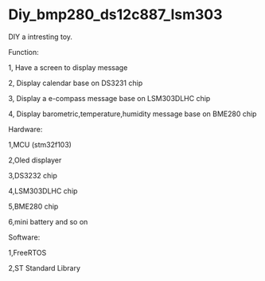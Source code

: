 # Diy_bmp280_ds12c887_lsm303

DIY a intresting toy.

Function:

1, Have a screen to display message

2, Display calendar base on DS3231 chip

3, Display a e-compass message base on LSM303DLHC chip

4, Display barometric,temperature,humidity message base on BME280 chip

Hardware:

1,MCU (stm32f103)

2,Oled displayer

3,DS3232 chip

4,LSM303DLHC chip

5,BME280 chip

6,mini battery and so on

Software:

1,FreeRTOS 

2,ST Standard Library
